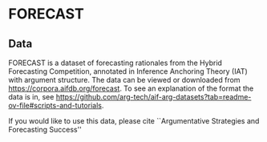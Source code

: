 # FORECAST
## Data
FORECAST is a dataset of forecasting rationales from the Hybrid Forecasting Competition, annotated in Inference Anchoring Theory (IAT) with argument structure. The data can be viewed or downloaded from https://corpora.aifdb.org/forecast. To see an explanation of the format the data is in, see https://github.com/arg-tech/aif-arg-datasets?tab=readme-ov-file#scripts-and-tutorials. 

If you would like to use this data, please cite ``Argumentative Strategies and Forecasting Success''

